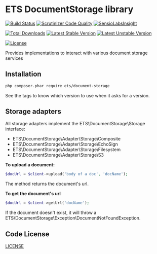 # ETS DocumentStorage library

[![Build Status](https://travis-ci.org/ETSGlobal/document-storage.png)](https://travis-ci.org/ETSGlobal/document-storage)
[![Scrutinizer Code Quality](https://scrutinizer-ci.com/g/ETSGlobal/document-storage/badges/quality-score.png?b=master)](https://scrutinizer-ci.com/g/ETSGlobal/document-storage/?branch=master)
[![SensioLabsInsight](https://insight.sensiolabs.com/projects/5b12c51f-2338-40b3-95a6-fee5cee48993/mini.png)](https://insight.sensiolabs.com/projects/5b12c51f-2338-40b3-95a6-fee5cee48993)

[![Total Downloads](https://poser.pugx.org/ets/document-storage/downloads.svg)](https://packagist.org/packages/ets/document-storage)
[![Latest Stable Version](https://poser.pugx.org/ets/document-storage/v/stable.svg)](https://packagist.org/packages/ets/document-storage)
[![Latest Unstable Version](https://poser.pugx.org/ets/document-storage/v/unstable.svg)](https://packagist.org/packages/ets/document-storage)

[![License](https://poser.pugx.org/ets/document-storage/license.svg)](https://packagist.org/packages/ets/document-storage)

Provides implementations to interact with various document storage services

## Installation

```bash
php composer.phar require ets/document-storage
```
See the tags to know which version to use when it asks for a version.

## Storage adapters

All storage adapters implement the ETS\DocumentStorage\Storage interface:
- ETS\DocumentStorage\Adapter\Storage\Composite
- ETS\DocumentStorage\Adapter\Storage\EchoSign
- ETS\DocumentStorage\Adapter\Storage\Filesystem
- ETS\DocumentStorage\Adapter\Storage\S3

**To upload a document:**
```php
$docUrl = $client->upload('body of a doc', 'docName');
```
The method returns the document's url.

**To get the document's url**
```php
$docUrl = $client->getUrl('docName');
```
If the document doesn't exist, it will throw a ETS\DocumentStorage\Exception\DocumentNotFoundException.

## Code License

[LICENSE](https://github.com/ETSGlobal/document-storage/blob/master/LICENSE)

